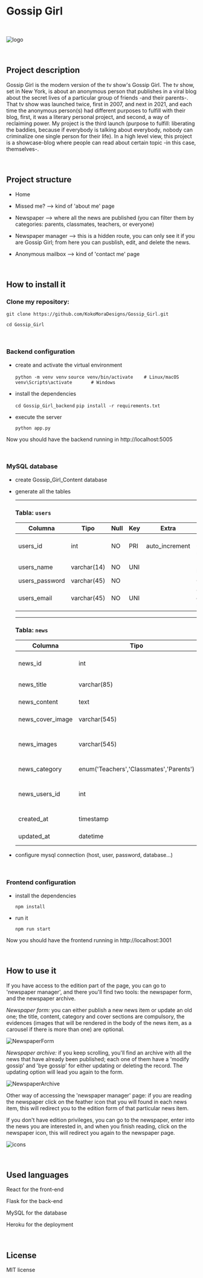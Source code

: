 # Gossip Girl

<br>

![logo](https://github.com/KokoMoraDesigns/Gossip_Girl/blob/main/static/assets/images/readme/season%2027%20(1).png?raw=true)

<br>

## Project description

Gossip Girl is the modern version of the tv show's Gossip Girl. The tv show, set in New York, is about an anonymous person that publishes in a viral blog about the secret lives of a particular group of friends -and their parents-. That tv show was launched twice, first in 2007, and next in 2021, and each time the anonymous person(s) had different purposes to fulfill with their blog, first, it was a literary personal project, and second, a way of reclaiming power. My project is the third launch (purpose to fulfill: liberating the baddies, because if everybody is talking about everybody, nobody can criminalize one single person for their life). In a high level view, this project is a showcase-blog where people can read about certain topic -in this case, themselves-.

<br>

## Project structure

* Home 

* Missed me? --> kind of 'about me' page

* Newspaper --> where all the news are published (you can filter them by categories: parents, classmates, teachers, or everyone)

* Newspaper manager --> this is a hidden route, you can only see it if you are Gossip Girl; from here you can pusblish, edit, and delete the news.

* Anonymous mailbox --> kind of 'contact me' page

<br>

## How to install it

### Clone my repository:

``git clone https://github.com/KokoMoraDesigns/Gossip_Girl.git``

``cd Gossip_Girl``

<br>

### Backend configuration

* create and activate the virtual environment

  ``python -m venv venv``
  ``source venv/bin/activate    # Linux/macOS``
  ``venv\Scripts\activate       # Windows``

* install the dependencies

  ``cd Gossip_Girl_backend``
  ``pip install -r requirements.txt``

* execute the server
  
  ``python app.py``

Now you should have the backend running in http://localhost:5005

<br>

### MySQL database

* create Gossip_Girl_Content database

* generate all the tables


    ---
    
    ### Tabla: `users`
    
    | Columna          | Tipo        | Null | Key | Extra          | Descripción                     |
    |-----------------|------------|------|-----|----------------|---------------------------------|
    | users_id        | int        | NO   | PRI | auto_increment | Identificador único del usuario |
    | users_name      | varchar(14)| NO   | UNI |                | Nombre de la persona               |
    | users_password  | varchar(45)| NO   |     |                | Contraseña  |
    | users_email     | varchar(45)| NO   | UNI |                | Correo electrónico único        |
    
    ---
    
    ### Tabla: `news`
    
    | Columna           | Tipo                                  | Null | Key | Extra                       | Descripción                                |
    |------------------|---------------------------------------|------|-----|-----------------------------|--------------------------------------------|
    | news_id           | int                                   | NO   | PRI | auto_increment              | Identificador único de la noticia               |
    | news_title        | varchar(85)                           | NO   |     |                             | Título de la noticia                            |
    | news_content      | text                                  | NO   |     |                             | Contenido de la noticia                          |
    | news_cover_image  | varchar(545)                          | NO   |     |                             | Imagen de la portada                           |
    | news_images       | varchar(545)                          | YES  |     |                             | Imágenes del cuerpo de la noticia (opcional)                   |
    | news_category     | enum('Teachers','Classmates','Parents') | NO  |     |                             | Filtros de la noticia                         |
    | news_users_id     | int                                   | YES  | MUL |                             | Usuario que creó la noticia (FK a `users_id`) |
    | created_at        | timestamp                             | YES  |     | CURRENT_TIMESTAMP           | Fecha de creación                            |
    | updated_at        | datetime                              | YES  |     | on update CURRENT_TIMESTAMP | Fecha de actualización                        |


* configure mysql connection (host, user, password, database...)

<br>

### Frontend configuration

* install the dependencies
  
  ``npm install``
  
* run it
  
  ``npm run start``

Now you should have the frontend running in http://localhost:3001



<br>

## How to use it

If you have access to the edition part of the page, you can go to 'newspaper manager', and there you'll find two tools: the newspaper form, and the newspaper archive. 

*Newspaper form:* you can either publish a new news item or update an old one; the title, content, category and cover sections are compulsory, the evidences (images that will be rendered in the body of the news item, as a carousel if there is more than one) are optional. 

![NewspaperForm](https://github.com/KokoMoraDesigns/Gossip_Girl/blob/main/static/assets/images/readme/Captura%20de%20pantalla%202025-09-27%20a%20la(s)%2020.23.28.png?raw=true)

*Newspaper archive:* if you keep scrolling, you'll find an archive with all the news that have already been published; each one of them have a 'modify gossip' and 'bye gossip' for either updating or deleting the record. The updating option will lead you again to the form.

![NewspaperArchive](https://github.com/KokoMoraDesigns/Gossip_Girl/blob/main/static/assets/images/readme/Captura%20de%20pantalla%202025-09-27%20a%20la(s)%2020.23.18.png?raw=true)

Other way of accessing the 'newspaper manager' page: if you are reading the newspaper click on the feather icon that you will found in each news item, this will redirect you to the edition form of that particular news item.

If you don't have edition privileges, you can go to the newspaper, enter into the news you are interested in, and when you finish reading, click on the newspaper icon, this will redirect you again to the newspaper page.

![icons](https://github.com/KokoMoraDesigns/Gossip_Girl/blob/main/static/assets/images/readme/Captura%20de%20pantalla%202025-09-27%20a%20la(s)%2020.23.48.png?raw=true)

<br>

## Used languages

React for the front-end

Flask for the back-end

MySQL for the database

Heroku for the deployment

<br>

## License

MIT license
